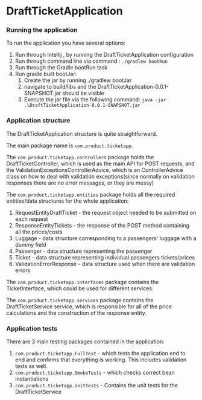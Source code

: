 # DraftTicketApplication

### Running the application

To run the application you have several options:

1) Run through Intellij , by running the DraftTicketApplication configuration
2) Run through command line via command : `./gradlew bootRun`
3) Run through the Gradle bootRun task
4) Run gradle built bootJar:
    1) Create the jar by running ./gradlew bootJar
    2) navigate to build/libs and the DraftTicketApplication-0.0.1-SNAPSHOT.jar should be visible
    3) Execute the jar file via the following command: `java -jar .\DraftTicketApplication-0.0.1-SNAPSHOT.jar
       `

### Application structure

The DraftTicketApplication structure is quite straightforward.

The main package name is
`com.product.ticketapp`.

The `com.product.ticketapp.controllers` package holds the DraftTicketController, which is used as the main API for POST
requests, and the ValidationExceptionsControllerAdvice, which is an ControllerAdvice class on how to deal with
validation exceptions(since normally on validation responses there are no error messages, or they are messy)

The `com.product.ticketapp.entities` package holds all the required entities/data structures for the whole application:

1) RequestEntityDraftTicket - the request object needed to be submitted on each request
2) ResponseEntityTickets - the response of the POST method containing all the prices/costs
3) Luggage - data structure corresponding to a passengers' luggage with a dummy field
4) Passenger - data structure representing the passenger
5) Ticket - data structure representing individual passengers tickets/prices
6) ValidationErrorResponse - data structure used when there are validation errors

The `com.product.ticketapp.interfaces` package contains the TicketInterface, which could be used for different services.

The `com.product.ticketapp.services` package contains the DraftTicketService service, which is responsible for all of
the price calculations and the construction of the response entity.

### Application tests

There are 3 main testing packages contained in the application:

1) `com.product.ticketapp.FullTest` - which tests the application end to end and confirms that everything is working.
   This includes validation tests as well.
2) `com.product.ticketapp.SmokeTests` - which checks correct bean instantiations
3) `com.product.ticketapp.UnitTests` - Contains the unit tests for the DraftTicketService